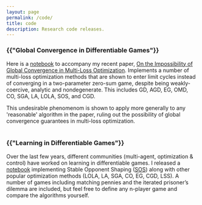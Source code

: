 ```yaml
---
layout: page
permalink: /code/
title: code
description: Research code releases.
---
```


<h3 class="code">{{"Global Convergence in Differentiable Games"}}</h3>

Here is a <a href="https://github.com/aletcher/impossibility-global-convergence" target="_blank">notebook</a> to accompany my recent paper, <a href="https://arxiv.org/pdf/2005.12649.pdf" target="_blank">On the Impossibility of Global Convergence in Multi-Loss Optimization</a>. Implements a number of multi-loss optimization methods that are shown to enter limit cycles instead of converging in a two-parameter zero-sum game, despite being weakly-coercive, analytic and nondegenerate. This includes GD, AGD, EG, OMD, CO, SGA, LA, LOLA, SOS, and CGD.

This undesirable phenomenom is shown to apply more generally to any 'reasonable' algorithm in the paper, ruling out the possibility of global convergence guarantees in multi-loss optimization.<br/><br/>


<h3 class="code">{{"Learning in Differentiable Games"}}</h3>

Over the last few years, different communities (multi-agent, optimization & control) have worked on learning in differentiable games. I released a <a href="https://github.com/aletcher/stable-opponent-shaping" target="_blank">notebook</a> implementing Stable Opponent Shaping (<a href="https://openreview.net/pdf?id=SyGjjsC5tQ" target="_blank">SOS</a>) along with other popular optimization methods (LOLA, LA, SGA, CO, EG, CGD, LSS). A number of games including matching pennies and the iterated prisoner’s dilemma are included, but feel free to define any n-player game and compare the algorithms yourself.
